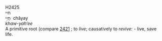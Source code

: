H2425  
חיי  
חָיַי ‎ châyay  
*khaw-yah‘ee*  
A primitive root (compare [2421](h2421) ; to *live*; causatively to
*revive: -* live, save life.  
